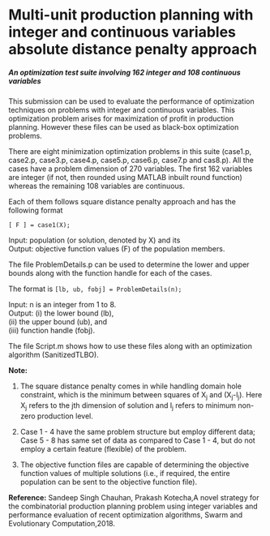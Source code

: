 # Multi-unit production planning with integer and continuous variables absolute distance penalty approach 
##### An optimization test suite involving 162 integer and 108 continuous variables 

This submission can be used to evaluate the performance of optimization techniques on problems with integer and continuous variables. This optimization problem arises for maximization of profit in production planning. However these files can be used as black-box optimization problems.

There are eight minimization optimization problems in this suite (case1.p, case2.p, case3.p, case4.p, case5.p, case6.p, case7.p and cas8.p). All the cases have a problem dimension of 270 variables. The first 162 variables are integer (if not, then rounded using MATLAB inbuilt round function) whereas the remaining 108 variables are continuous. 

Each of them follows square distance penalty approach and  has the following format
```
[ F ] = case1(X);
```
Input: population (or solution, denoted by X) and its <br>
Output: objective function values (F) of the population members.

The file ProblemDetails.p can be used to determine the lower and upper bounds along with the function handle for each of the cases.

The format is `[lb, ub, fobj] = ProblemDetails(n);`

Input: n is an integer from 1 to 8. <br>
Output: (i) the lower bound (lb), <br>
(ii) the upper bound (ub), and <br>
(iii) function handle (fobj).

The file Script.m shows how to use these files along with an optimization algorithm (SanitizedTLBO).


**Note:** <br> 
  1. The square distance penalty comes in while handling domain hole constraint, which is the minimum between squares of X<sub>j</sub> and (X<sub>j</sub>-l<sub>j</sub>). Here X<sub>j</sub> refers to the jth dimension of solution and l<sub>j</sub> refers to minimum non-zero production level.

  2. Case 1 - 4 have the same problem structure but employ different data; Case 5 - 8 has same set of data as compared to Case 1 - 4, but do not employ a certain feature (flexible) of the problem.

  2. The objective function files are capable of determining the objective function values of multiple solutions (i.e., if required, the entire population can be sent to the objective function file).

**Reference:** Sandeep Singh Chauhan, Prakash Kotecha,A novel strategy for the combinatorial production planning problem using integer variables and performance evaluation of recent optimization algorithms,         Swarm and Evolutionary Computation,2018.
